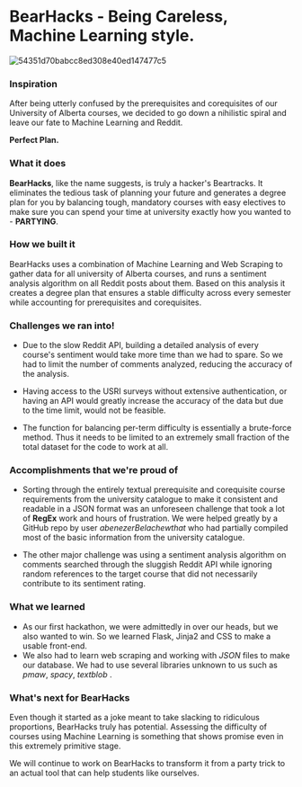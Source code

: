 # BearHacks - Being Careless, Machine Learning style.

![54351d70babcc8ed308e40ed147477c5](https://user-images.githubusercontent.com/31730769/211211477-1653d229-d0b0-4ad7-8be6-9fbfe0faf2f6.png)



### Inspiration

After being utterly confused by the prerequisites and corequisites of our University of Alberta courses, we decided to go down a nihilistic spiral and leave our fate to Machine Learning and Reddit.

**Perfect Plan.**

### What it does

**BearHacks**, like the name suggests, is truly a hacker's Beartracks. It eliminates the tedious task of planning your future and generates a degree plan for you by balancing tough, mandatory courses with easy electives to make sure you can spend your time at university exactly how you wanted to - **PARTYING**.

### How we built it

BearHacks uses a combination of Machine Learning and Web Scraping to gather data for all university of Alberta courses, and runs a sentiment analysis algorithm on all Reddit posts about them. Based on this analysis it creates a degree plan that ensures a stable difficulty across every semester while accounting for prerequisites and corequisites. 

### Challenges we ran into!


- Due to the slow Reddit API, building a detailed analysis of every course's sentiment would take more time than we had to spare. So we had to limit the number of comments analyzed, reducing the accuracy of the analysis.

- Having access to the USRI surveys without extensive authentication, or having an API would greatly increase the accuracy of the data but due to the time limit, would not be feasible.

- The function for balancing per-term difficulty is essentially a brute-force method. Thus it needs to be limited to an extremely small fraction of the total dataset for the code to work at all.

### Accomplishments that we're proud of

- Sorting through the entirely textual prerequisite and corequisite course requirements from the university catalogue to make it consistent and readable in a JSON format was an unforeseen challenge that took a lot of **RegEx** work and hours of frustration. We were helped greatly by a GitHub repo by user _abenezerBelachewthat_ who had partially compiled most of the basic information from the university catalogue.

- The other major challenge was using a sentiment analysis algorithm on comments searched through the sluggish Reddit API while ignoring random references to the target course that did not necessarily contribute to its sentiment rating.

### What we learned

- As our first hackathon, we were admittedly in over our heads, but we also wanted to win. So we learned Flask, Jinja2 and CSS to make a usable front-end.
- We also had to learn web scraping and working with _JSON_ files to make our database. We had to use several libraries unknown to us such as  _pmaw_, _spacy_, _textblob_ . 

### What's next for BearHacks
Even though it started as a joke meant to take slacking to ridiculous proportions, BearHacks truly has potential. Assessing the difficulty of courses using Machine Learning is something that shows promise even in this extremely primitive stage.

We will continue to work on BearHacks to transform it from a party trick to an actual tool that can help students like ourselves.
